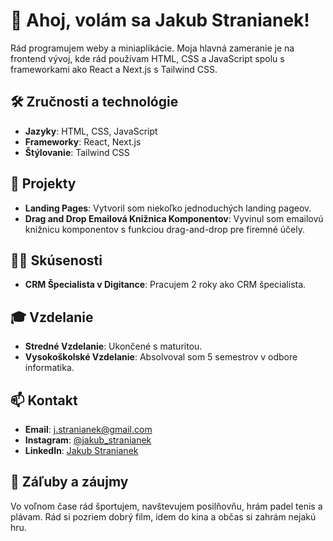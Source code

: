 # 👋 Ahoj, volám sa Jakub Stranianek!

Rád programujem weby a miniaplikácie. Moja hlavná zameranie je na frontend vývoj, kde rád používam HTML, CSS a JavaScript spolu s frameworkami ako React a Next.js s Tailwind CSS.

## 🛠 Zručnosti a technológie

- **Jazyky**: HTML, CSS, JavaScript
- **Frameworky**: React, Next.js
- **Štýlovanie**: Tailwind CSS

## 💼 Projekty

- **Landing Pages**: Vytvoril som niekoľko jednoduchých landing pageov.
- **Drag and Drop Emailová Knižnica Komponentov**: Vyvinul som emailovú knižnicu komponentov s funkciou drag-and-drop pre firemné účely.

## 👨‍💼 Skúsenosti

- **CRM Špecialista v Digitance**: Pracujem 2 roky ako CRM špecialista.

## 🎓 Vzdelanie

- **Stredné Vzdelanie**: Ukončené s maturitou.
- **Vysokoškolské Vzdelanie**: Absolvoval som 5 semestrov v odbore informatika.

## 📫 Kontakt

- **Email**: [j.stranianek@gmail.com](mailto:j.stranianek@gmail.com)
- **Instagram**: [@jakub_stranianek](https://www.instagram.com/jakub_stranianek/)
- **LinkedIn**: [Jakub Stranianek](https://www.linkedin.com/in/jakub-stranianek-764765213/)

## 🎉 Záľuby a záujmy

Vo voľnom čase rád športujem, navštevujem posilňovňu, hrám padel tenis a plávam. Rád si pozriem dobrý film, idem do kina a občas si zahrám nejakú hru.
